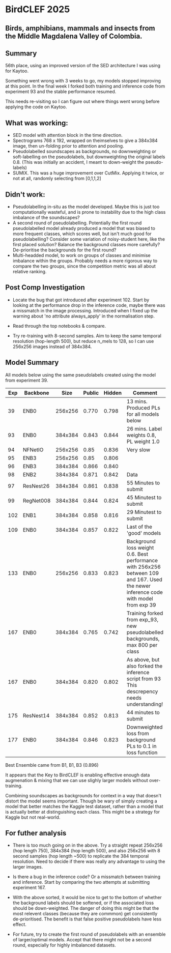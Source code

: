 # BirdCLEF 2025 
## Birds, amphibians, mammals and insects from the Middle Magdalena Valley of Colombia.


## Summary
56th place, using an improved version of the SED architecture I was using for Kaytoo.   

Something went wrong with 3 weeks to go, my models stopped improving at this point.  In the final week I forked both training and inference code from experiment 93 and the stable performance resumed.

This needs re-visiting so I can figure out where things went wrong before applying the code on Kaytoo.

## What was working:
*  SED model with attention block in the time direction.
* Spectrograms 768 x 192, wrapped on theimselves to give a 384x384 image, then un-folding prior to attention and pooling.
* Pseudolabelled soundscapes as backgrounds, no downweighting or soft-labelling on the pseudolabels, but downweighting the original labels 0.8.  (This was initially an accident, I meant to down-weight the pseudo-labels)
* SUMIX.   This was a huge improvement over CutMix.  Applying it twice, or not at all, randomly selecting from [0,1,1,2]

## Didn't work:
* Pseudolabelling in-situ as the model developed.   Maybe this is just too computationally wasteful, and is prone to instability due to the high class imbalance of the soundscapes?  
* A second round of pseudolabelling.  Potentially the first round pseudolabelled model already produced a model that was biased to more frequent classes, which scores well, but isn't much good for pseudolabelling?   Consider some variation of noisy-student here, like the first placed solution?  Balance the background classes more carefully?  De-prioritise the backgrounds for the first round?
* Multi-headded model, to work on groups of classes and minimise imbalance within the groups.  Probably needs a more rigorous way to compare the two groups, since the competition metric was all about relative ranking.

## Post Comp Investigation
 * Locate the bug that got introduced after experiment 102.  Start by looking at the performance drop in the inference code, maybe there was a missmatch in the image processing.  Introduced when I fixed up the warning about 'no attribute always_apply'  in the normalisation step.

 * Read through the top notebooks & compare.

 * Try re-training with 8-second samples.  Aim to keep the same temporal resolution (hop-length 500), but reduce n_mels to 128, so I can use 256x256 images instead of 384x384.

## Model Summary

All models below using the same pseudolabels created using the model from experiment 39.

| Exp | Backbone | Size | Public | Hidden | Comment |
|----------|----------|----------|----------|----------|----------|
| 39       | ENB0     | 256x256  |  0.770  |  0.798   | 13 mins. Produced PLs for all models below |
| 93       | ENB0     | 384x384   |  0.843  |  0.844   | 26 mins. Label weights 0.8, PL weight 1.0   |
| 94       | NFNetIO  | 256x256   |  0.85   |  0.836   | Very slow     | 
| 95       | ENB3     | 256x256   |  0.85   | 0.806    |               |
| 96       | ENB3     | 384x384   |  0.866  | 0.840    |               |
| 98       | ENB2     | 384x384   | 0.871   | 0.842    | Data     |
| 97       | ResNest26| 384x384   | 0.861   |0.838   | 55 Minutes to submit     |
| 99       | RegNet008| 384x384   | 0.844   | 0.824  | 45 Minutest to submit    |
| 102      | ENB1     | 384x384   | 0.858   | 0.816     | 29 Minutest to submit |
| 109      | ENB0     | 384x384   | 0.857   | 0.822     | Last of the 'good' models     |
| 133      | ENB0     | 256x256   | 0.833   | 0.823     | Background loss weight 0.6.  Best performance with 256x256 between 109 and 167.  Used the newer inference code with model from exp 39 |
| 167      | ENB0     | 384x384   | 0.765   | 0.742     | Training forked from exp_93, new pseudolabelled backgrounds, max 800 per class|
| 167      | ENB0     | 384x384   | 0.820   | 0.802     | As above, but also forked the inference script from 93 This descrepency needs understanding!|
| 175      | ResNest14| 384x384   |0.852   | 0.813     | 44 minutes to submit |
| 177      | ENB0     | 384x384   |0.846   | 0.823     | Downweighted loss from background PLs to 0.1 in loss function |

Best Ensemble came from B1, B1, B3 (0.896)

It appears that the Key to BirdCLEF is enabling effective enough data augmenation & mixing that we can use slighly larger models without over-training.  

Combining soundscapes as backgrounds for context in a way that doesn't distort the model seems important.  Though be wary of simply creating a model that better matches the Kaggle test dataset, rather than a model that is actually better at distinguishing each class.  This might be a strategy for Kaggle but not real-world.


## For futher analysis

- There is too much going on in the above.  Try a straight repeat 256x256 (hop length 750), 384x384 (hop length 500),  and also 256x256 with 8 second samples (hop length ~500) to replicate the 384 temporal resolution.  Need to decide if there was really any advantage to using the larger images.

- Is there a bug in the inference code?  Or a missmatch between training and inference.  Start by comparing the two attempts at submitting experiment 167.

- With the above sorted, it would be nice to get to the bottom of whether the background labels should be softened, or if the associated loss should be down-weighted.  The danger of doing this might be that the most relevent classes (because they are commmon) get consistently de-prioritised.   The benefit is that false positive pseudolabels have less effect.

- For future, try to create the first round of pseudolabels with an ensemble of larger/optimal models.  Accept that there might not be a second round, especially for highly imbalanced datasets.
